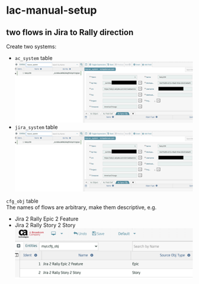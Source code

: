 # lac-manual-setup

## two flows in Jira to Rally direction

Create two systems:
* `ac_system` table  
![ac_system](img/ac_system-J2R-S2S.png "ac_system")
* `jira_system` table  
![jira_system](img/ac_system-J2R-S2S.png "jira_system")


`cfg_obj` table  
The names of flows are arbitrary, make them descriptive, e.g.
* Jira 2 Rally Epic 2 Feature 
* Jira 2 Rally Story 2 Story
![cfg_obj](img/two-flows.png "cfg_obj")
